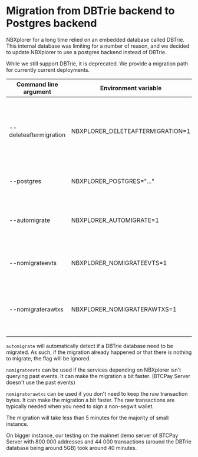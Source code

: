 # Migration from DBTrie backend to Postgres backend

NBXplorer for a long time relied on an embedded database called DBTrie.
This internal database was limiting for a number of reason, and we decided to update NBXplorer to use a postgres backend instead of DBTrie.

While we still support DBTrie, it is deprecated. We provide a migration path for currently current deployments.

| Command line argument  | Environment variable | Description |
|---|---|---|
| --deleteaftermigration | NBXPLORER_DELETEAFTERMIGRATION=1  | Once migration succeed, delete the original DBTrie database (default: false) |
| --postgres  |  NBXPLORER_POSTGRES="..."  | The connection string to postgres  |
| --automigrate  | NBXPLORER_AUTOMIGRATE=1  | If DBTrie database exists, migrate it (default: false)|
| --nomigrateevts  | NBXPLORER_NOMIGRATEEVTS=1  | Do not migrate the events table (default: false) |
| --nomigraterawtxs  | NBXPLORER_NOMIGRATERAWTXS=1  | Do not migrate the raw bytes of transactions (default: false) |

`automigrate` will automatically detect if a DBTrie database need to be migrated. As such, if the migration already happened or that there is nothing to migrate, the flag will be ignored.

`nomigrateevts` can be used if the services depending on NBXplorer isn't querying past events. It can make the migration a bit faster. (BTCPay Server doesn't use the past events)

`nomigraterawtxs` can be used if you don't need to keep the raw transaction bytes. It can make the migration a bit faster. The raw transactions are typically needed when you need to sign a non-segwit wallet.

The migration will take less than 5 minutes for the majority of small instance.

On bigger instance, our testing on the mainnet demo server of BTCPay Server with 800 000 addresses and 44 000 transactions (around the DBTrie database being around 5GB) took around 40 minutes.